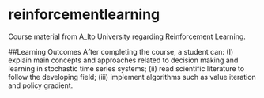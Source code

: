 # reinforcementlearning
Course material from A_lto University regarding Reinforcement Learning.

##Learning Outcomes
After completing the course, a student can: 
(I) explain main concepts and approaches related to decision making and learning in stochastic time series systems; 
(ii) read scientific literature to follow the developing field; 
(iii) implement algorithms such as value iteration and policy gradient.
